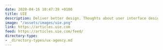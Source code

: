 ```yaml
---
date: 2020-04-16 10:47:39 +0100
title: UIE
description: Deliver better design. Thoughts about user interface design and strategy.
image: "/assets/images/uie.png"
link: https://articles.uie.com
feed: https://articles.uie.com/feed/
directory-type: 
- _directory-types/ux-agency.md
---
```

